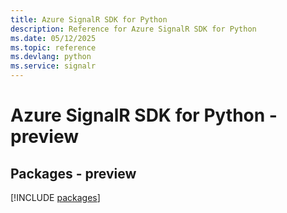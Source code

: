 ```yaml
---
title: Azure SignalR SDK for Python
description: Reference for Azure SignalR SDK for Python
ms.date: 05/12/2025
ms.topic: reference
ms.devlang: python
ms.service: signalr
---
```

# Azure SignalR SDK for Python - preview
## Packages - preview
[!INCLUDE [packages](signalr-index.md)]